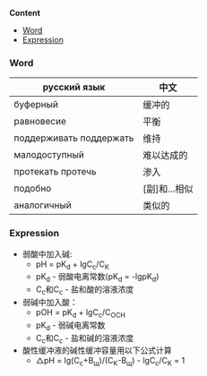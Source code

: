 **Content**
- [Word](#word)
- [Expression](#expression)

### Word

| русский язык            | 中文        |
|-------------------------|-----------|
| буферный                | 缓冲的       |
| равновесие              | 平衡        |
| поддерживать поддержать | 维持        |
| малодоступный           | 难以达成的     |
| протекать протечь       | 渗入        |
| подобно                 | [副]和...相似 |
| аналогичный             | 类似的       |

### Expression

- 弱酸中加入碱:
  - pH = pK<sub>d</sub> + lgC<sub>c</sub>/C<sub>K</sub>
  - pK<sub>d</sub> - 弱酸电离常数(pK<sub>d</sub> = -lgpK<sub>d</sub>)
  - C<sub>c</sub>和C<sub>c</sub> - 盐和酸的溶液浓度 
- 弱碱中加入酸：
  - pOH = pK<sub>d</sub> + lgC<sub>c</sub>/C<sub>OCH</sub>
  - pK<sub>d</sub> - 弱碱电离常数
  - C<sub>c</sub>和C<sub>c</sub> - 盐和碱的溶液浓度 
- 酸性缓冲液的碱性缓冲容量用以下公式计算
  - △pH = lg(C<sub>c</sub>+B<sub>щ</sub>)/(C<sub>K</sub>-B<sub>щ</sub>) - lgC<sub>c</sub>/C<sub>K</sub> = 1